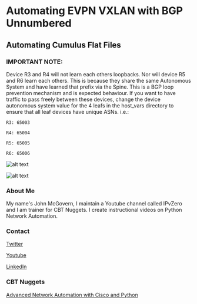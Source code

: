 # Automating EVPN VXLAN with BGP Unnumbered

## Automating Cumulus Flat Files

### IMPORTANT NOTE: 
Device R3 and R4 will not learn each others loopbacks. Nor will device R5 and R6 learn each others.
This is because they share the same Autonomous System and have learned that prefix via the Spine. 
This is a BGP loop prevention mechanism and is expected behaviour. If you want to have traffic to pass freely between these devices, change the device autonomous system value for the 4 leafs in the host_vars directory to ensure that all leaf devices have unique ASNs.
i.e.:

```R3: 65003```

```R4: 65004```

```R5: 65005```

```R6: 65006```

![alt text](https://github.com/IPvZero/EVPN-VXLAN-Cumulus/blob/main/images/evpn.png?raw=true)

![alt text](https://github.com/IPvZero/EVPN-VXLAN-Cumulus/blob/main/images/evpn4.png?raw=true)


### About Me
My name's John McGovern, I maintain a Youtube channel called IPvZero and I am trainer for CBT Nuggets. 
I create instructional videos on Python Network Automation.

### Contact

[Twitter](https://twitter.com/IPvZero)

[Youtube](https://youtube.com/c/IPvZero)

[LinkedIn](https://www.linkedin.com/in/ipvzero)

### CBT Nuggets 

[Advanced Network Automation with Cisco and Python](http://learn.gg/adv-net)
